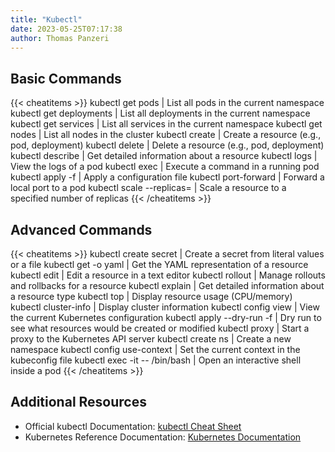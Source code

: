 ```yaml
---
title: "Kubectl"
date: 2023-05-25T07:17:38
author: Thomas Panzeri
---
```


## Basic Commands

{{< cheatitems >}}
kubectl get pods | List all pods in the current namespace
kubectl get deployments | List all deployments in the current namespace
kubectl get services | List all services in the current namespace
kubectl get nodes | List all nodes in the cluster
kubectl create <resource> | Create a resource (e.g., pod, deployment)
kubectl delete <resource> | Delete a resource (e.g., pod, deployment)
kubectl describe <resource> | Get detailed information about a resource
kubectl logs <pod> | View the logs of a pod
kubectl exec <pod> <command>| Execute a command in a running pod
kubectl apply -f <file> | Apply a configuration file
kubectl port-forward <pod> <port> | Forward a local port to a pod
kubectl scale <resource> --replicas=<count> | Scale a resource to a specified number of replicas
{{< /cheatitems >}}

## Advanced Commands

{{< cheatitems >}}
kubectl create secret | Create a secret from literal values or a file
kubectl get <resource> -o yaml | Get the YAML representation of a resource
kubectl edit <resource> | Edit a resource in a text editor
kubectl rollout <resource> | Manage rollouts and rollbacks for a resource
kubectl explain <resource> | Get detailed information about a resource type
kubectl top <resource> | Display resource usage (CPU/memory)
kubectl cluster-info | Display cluster information
kubectl config view | View the current Kubernetes configuration
kubectl apply --dry-run -f <file> | Dry run to see what resources would be created or modified
kubectl proxy | Start a proxy to the Kubernetes API server
kubectl create ns <namespace> | Create a new namespace
kubectl config use-context <context>| Set the current context in the kubeconfig file
kubectl exec -it <pod> -- /bin/bash | Open an interactive shell inside a pod
{{< /cheatitems >}}

## Additional Resources

- Official kubectl Documentation: [kubectl Cheat Sheet](https://kubernetes.io/docs/reference/kubectl/cheatsheet/)
- Kubernetes Reference Documentation: [Kubernetes Documentation](https://kubernetes.io/docs/home/)
